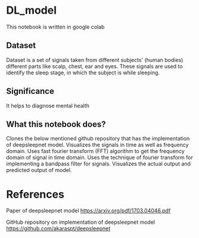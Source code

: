 # DL_model

This notebook is written in google colab

## Dataset
Dataset is a set of signals taken from different subjects' (human bodies) different parts like scalp, chest, ear and eyes. 
These signals are used to identify the sleep stage, in which the subject is while sleeping.

## Significance
It helps to diagnose mental health


## What this notebook does?
Clones the below mentioned github repository that has the implementation of deepsleepnet model.
Visualizes the signals in time as well as frequency domain.
Uses fast fourier transform (FFT) algorithm to get the frequency domain of signal in time domain.
Uses the technique of fourier transform for implementing a bandpass filter for signals.
Visualizes the actual output and predicted output of model.


# References
Paper of deepsleepnet model
https://arxiv.org/pdf/1703.04046.pdf

GitHub repository on implementation of deepsleepnet model
https://github.com/akaraspt/deepsleepnet
